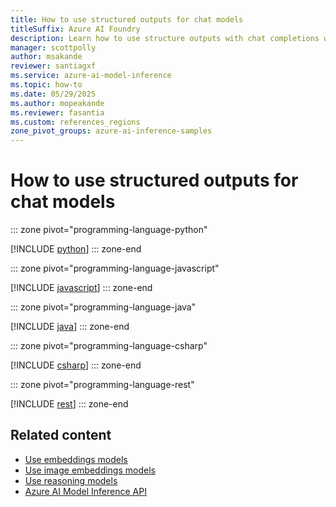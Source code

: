 ```yaml
---
title: How to use structured outputs for chat models
titleSuffix: Azure AI Foundry
description: Learn how to use structure outputs with chat completions with Azure AI Foundry Models
manager: scottpolly
author: msakande
reviewer: santiagxf
ms.service: azure-ai-model-inference
ms.topic: how-to
ms.date: 05/29/2025
ms.author: mopeakande
ms.reviewer: fasantia
ms.custom: references_regions
zone_pivot_groups: azure-ai-inference-samples
---
```


# How to use structured outputs for chat models


::: zone pivot="programming-language-python"

[!INCLUDE [python](../../foundry-models/includes/use-structured-outputs/python.md)]
::: zone-end


::: zone pivot="programming-language-javascript"

[!INCLUDE [javascript](../../foundry-models/includes/use-structured-outputs/javascript.md)]
::: zone-end


::: zone pivot="programming-language-java"

[!INCLUDE [java](../../foundry-models/includes/use-structured-outputs/java.md)]
::: zone-end


::: zone pivot="programming-language-csharp"

[!INCLUDE [csharp](../../foundry-models/includes/use-structured-outputs/csharp.md)]
::: zone-end


::: zone pivot="programming-language-rest"

[!INCLUDE [rest](../../foundry-models/includes/use-structured-outputs/rest.md)]
::: zone-end

## Related content

* [Use embeddings models](../../model-inference/how-to/use-embeddings.md)
* [Use image embeddings models](../../model-inference/how-to/use-image-embeddings.md)
* [Use reasoning models](../../model-inference/how-to/use-chat-reasoning.md)
* [Azure AI Model Inference API](../../model-inference/reference/reference-model-inference-api.md)

